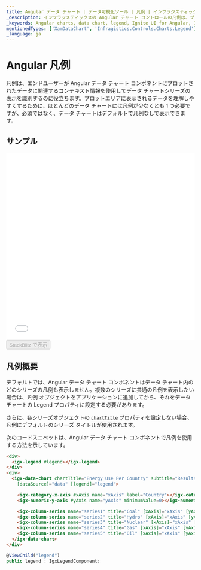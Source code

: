 ```yaml
---
title: Angular データ チャート | データ可視化ツール | 凡例 | インフラジスティックス
_description: インフラジスティックスの Angular チャート コントロールの凡例は、プロットされたデータに関連するコンテキスト情報を表示します。Ignite UI for Angular グラフ凡例をお試しください!
_keywords: Angular charts, data chart, legend, Ignite UI for Angular, Infragistics, Angular チャート, データ チャート, 凡例, インフラジスティックス
mentionedTypes: ['XamDataChart', 'Infragistics.Controls.Charts.Legend']
_language: ja
---
```


# Angular 凡例

凡例は、エンドユーザーが Angular データ チャート コンポネントにプロットされたデータに関連するコンテキスト情報を使用してデータ チャートシリーズの表示を識別するのに役立ちます。プロットエリアに表示されるデータを理解しやすくするために、ほとんどのデータ チャートには凡例が少なくとも 1 つ必要ですが、必須ではなく、データ チャートはデフォルトで凡例なしで表示できます。

## サンプル

<div class="sample-container loading" style="height: 500px">
    <iframe id="data-chart-legends-iframe" src='{environment:dvDemosBaseUrl}/charts/data-chart-legends' width="100%" height="100%" seamless frameBorder="0" onload="onXPlatSampleIframeContentLoaded(this);"></iframe>
</div>
<div>
    <button data-localize="stackblitz" disabled class="stackblitz-btn" data-iframe-id="data-chart-legends-iframe" data-demos-base-url="{environment:dvDemosBaseUrl}">StackBlitz で表示
    </button>


</div>

<div class="divider--half"></div>

## 凡例概要

デフォルトでは、Angular データ チャート コンポネントはデータ チャート内のどのシリーズの凡例も表示しません。複数のシリーズに共通の凡例を表示したい場合は、凡例 オブジェクトをアプリケーションに追加してから、それをデータ チャートの Legend プロパティに設定する必要があります。

さらに、各シリーズオブジェクトの [`chartTitle`]({environment:dvApiBaseUrl}/products/ignite-ui-angular/api/docs/typescript/latest/classes/igxseriesviewercomponent.html#charttitle) プロパティを設定しない場合、凡例にデフォルトのシリーズ タイトルが使用されます。

次のコードスニペットは、Angular データ チャート コンポネントで凡例を使用する方法を示しています。

```html
<div>
  <igx-legend #legend></igx-legend>
</div>
<div>
  <igx-data-chart chartTitle="Energy Use Per Country" subtitle="Results over a two year period" height="600px" width="100%"
    [dataSource]="data" [legend]="legend">

    <igx-category-x-axis #xAxis name="xAxis" label="Country"></igx-category-x-axis>
    <igx-numeric-y-axis #yAxis name="yAxis" minimumValue=0></igx-numeric-y-axis>

    <igx-column-series name="series1" title="Coal" [xAxis]="xAxis" [yAxis]="yAxis" valueMemberPath="Coal"></igx-column-series>
    <igx-column-series name="series2" title="Hydro" [xAxis]="xAxis" [yAxis]="yAxis" valueMemberPath="Hydro"></igx-column-series>
    <igx-column-series name="series3" title="Nuclear" [xAxis]="xAxis" [yAxis]="yAxis" valueMemberPath="Nuclear"></igx-column-series>
    <igx-column-series name="series4" title="Gas" [xAxis]="xAxis" [yAxis]="yAxis" valueMemberPath="Gas"></igx-column-series>
    <igx-column-series name="series5" title="Oil" [xAxis]="xAxis" [yAxis]="yAxis" valueMemberPath="Oil"></igx-column-series>
  </igx-data-chart>
</div>
```

```ts
@ViewChild("legend")
public legend : IgxLegendComponent;
```
